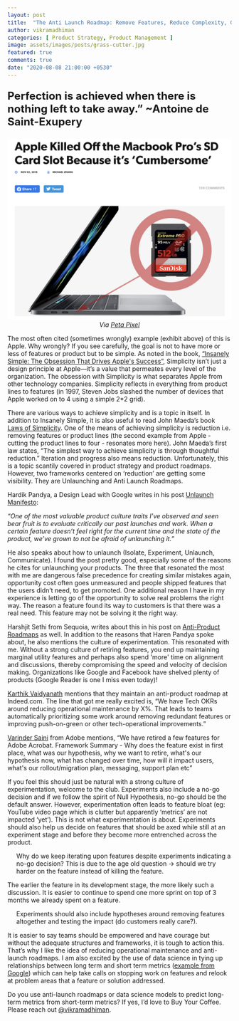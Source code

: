 ```yaml
---
layout: post
title:  "The Anti Launch Roadmap: Remove Features, Reduce Complexity, Gain Agility"
author: vikramadhiman
categories: [ Product Strategy, Product Management ]
image: assets/images/posts/grass-cutter.jpg
featured: true
comments: true
date: "2020-08-08 21:00:00 +0530"
---
```


<p style="font-size:24px;"><strong>
	Perfection is achieved when there is nothing left to take away.” ~Antoine de Saint-Exupery
</strong>
</p>

<p align="center">
	<img src = "/assets/images/posts/apple-reduce.png" alt="Reduce apple product line" title="Reduce apple product line" />
	<em>Via <a href="https://petapixel.com/2016/11/02/apple-killed-off-macbook-pros-sd-card-slot-cumbersome/">Peta Pixel</a>
	</em>
</p>
The most often cited (sometimes wrongly) example (exhibit above) of this is Apple. Why wrongly? If you see carefully, the goal is not to have more or less of features or product but to be simple. As noted in the book, <a href="https://www.goodreads.com/book/show/13383957-insanely-simple?ac=1&from_search=true&qid=2pZ1ZnqCKx&rank=1">“Insanely Simple: The Obsession That Drives Apple's Success”</a>, Simplicity isn’t just a design principle at Apple—it’s a value that permeates every level of the organization. The obsession with Simplicity is what separates Apple from other technology companies. Simplicity reflects in everything from product lines to features (in 1997, Steven Jobs slashed the number of devices that Apple worked on to 4 using a simple 2*2 grid). 

There are various ways to achieve simplicity and is a topic in itself. In addition to Insanely Simple, it is also useful to read John Maeda’s book <a href="https://www.goodreads.com/book/show/225111.The_Laws_of_Simplicity?ac=1&from_search=true&qid=Bjb3OdmPXf&rank=1">Laws of Simplicity</a>. One of the means of achieving simplicity is reduction i.e. removing features or product lines (the second example from Apple - cutting the product lines to four -  resonates more here). John Maeda’s first law states, “The simplest way to achieve simplicity is through thoughtful reduction.” Iteration and progress also means reduction. Unfortunately, this is a topic scantily covered in product strategy and product roadmaps. However, two frameworks centered on ‘reduction’ are getting some visibility. They are Unlaunching and Anti Launch Roadmaps. 

Hardik Pandya, a Design Lead with Google writes in his post <a href="https://hvpandya.com/unlaunch-manifesto">Unlaunch Manifesto</a>:

<em>“One of the most valuable product culture traits I’ve observed and seen bear fruit is to evaluate critically our past launches and work. When a certain feature doesn’t feel right for the current time and the state of the product, we’ve grown to not be afraid of unlaunching it.”</em>

He also speaks about how to unlaunch (Isolate, Experiment, Unlaunch, Communicate). I found the post pretty good, especially some of the reasons he cites for unlaunching your products. The three that resonated the most with me are dangerous false precedence for creating similar mistakes again, opportunity cost often goes unmeasured and people shipped features that the users didn’t need, to get promoted. One additional reason I have in my experience is letting go of the opportunity to solve real problems the right way. The reason a feature found its way to customers is that there was a real need. This feature may not be solving it the right way. 

Harshjit Sethi from Sequoia, writes about this in his post on <a href="https://www.sequoiacap.com/india/article/anti-product-roadmap/">Anti-Product Roadmaps</a> as well. In addition to the reasons that Haren Pandya spoke about, he also mentions the culture of experimentation. This resonated with me. Without a strong culture of retiring features, you end up maintaining marginal utility features and perhaps also spend 'more' time on alignment and discussions, thereby compromising the speed and velocity of decision making. Organizations like Google and Facebook have shelved plenty of products (Google Reader is one I miss even today)!  

<a href="https://www.linkedin.com/in/ckarthikv/">Karthik Vaidyanath</a> mentions that they maintain an anti-product roadmap at Indeed.com. The line that got me really excited is, “We have Tech OKRs around reducing operational maintenance by X%. That leads to teams automatically prioritizing some work around removing redundant features or improving push-on-green or other tech-operational improvements.”

<a href="https://www.linkedin.com/in/varindersaini/">Varinder Saini</a> from Adobe mentions, “We have retired a few features for Adobe Acrobat. Framework Summary - Why does the feature exist in first place, what was our hypothesis, why we want to retire, what's our hypothesis now, what has changed over time, how will it impact users, what's our rollout/migration plan, messaging, support plan etc”

If you feel this should just be natural with a strong culture of experimentation, welcome to the club. Experiments also include a no-go decision and if we follow the spirit of Null Hypothesis, no-go should be the default answer. However, experimentation often leads to feature bloat (eg: YouTube video page which is clutter but apparently ‘metrics’ are not impacted ‘yet’). This is not what experimentation is about. Experiments should also help us decide on features that should be axed while still at an experiment stage and before they become more entrenched across the product. 

<p style="padding-left:20px;">Why do we keep iterating upon features despite experiments indicating a no-go decision? This is due to the age old question -> should we try harder on the feature instead of killing the feature. </p>

The earlier the feature in its development stage, the more likely such a discussion. It is easier to continue to spend one more sprint on top of 3 months we already spent on a feature. 

<p style="padding-left:20px;">Experiments should also include hypotheses around removing features altogether and testing the impact (do customers really care?).  </p>

It is easier to say teams should be empowered and have courage but without the adequate structures and frameworks, it is tough to action this. That’s why I like the idea of reducing operational maintenance and anti-launch roadmaps. I am also excited by the use of data science in tying up relationships between long term and short term metrics (<a href="https://storage.googleapis.com/pub-tools-public-publication-data/pdf/43887.pdf">example from Google</a>) which can help take calls on stopping work on features and relook at problem areas that a feature or solution addressed. 

Do you use anti-launch roadmaps or data science models to predict long-term metrics from short-term metrics? If yes, I’d love to Buy Your Coffee. Please reach out <a href="https://linkedin.com/in/vikrama">@vikramadhiman</a>. 



